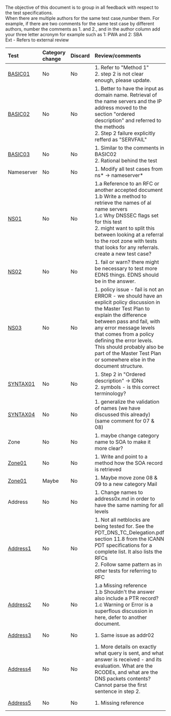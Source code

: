 The objective of this document is to group in all feedback with respect to
the test specifications.<br/>
When there are multiple authors for the same test case,number them. For
example, if there are two comments for the same test case by different
authors, number the comments as 1. and 2., and in the author column add your
three letter acronym  for example such as 1: PWA and 2: SBA <br/>
Ext - Refers to external review <br/>

| Test   | Category change | Discard | Review/comments                    | Author |
|:-------|:---------|:--------|:------------------------------------------|:-------|
| [BASIC01](Basic-TP/basic01.md) |   No     |   No    | 1. Refer to "Method 1" <br/> 2. step 2 is not clear enough, please update. | 1. SBA <br/> 2. Ext |
| [BASIC02](Basic-TP/basic02.md) | No | No | 1. Better to have the input as domain name. Retrieval of the name servers and the IP address moved to the section "ordered description" and referred to the methods <br/> 2. Step 2 failure explicitly refferd as "SERVFAIL"  | 1. SBA <br/> 2. Ext | 
| [BASIC03](Basic-TP/basic03.md) | No | No | 1. Similar to the comments in BASIC02 <br/> 2. Rational behind the test  | 1. SBA <br/> 2. Ext |    
| Nameserver | No | No | 1. Modify all test cases from ns* -> nameserver*  | 1. SBA |
| [NS01](Nameserver-TP/ns01.md) | No | No | 1.a Reference to an RFC or another accepted document <br/> 1.b Write a method to retrieve the names of al name servers <br/> 1.c Why DNSSEC flags set for this test <br/> 2.  might want to split this between looking at a referral to the root zone with tests that looks for any referrals. create a new test case? | 1. SBA <br/> 2. Ext |
| [NS02](Nameserver-TP/ns02.md) | No | No | 1. fail or warn? there might be necessary to test more EDNS things. EDNS should be in the answer. | 1. Ext |
| [NS03](Nameserver-TP/ns03.md) | No | No | 1.  policy issue - fail is not an ERROR - we should have an explicit policy discussion in the Master Test Plan to explain the difference between pass and fail, with any error message levels that comes from a policy defining the error levels. This should probably also be part of the Master Test Plan or somewhere else in the document structure. | 1. Ext |
| [SYNTAX01](Syntax-TP/syntax01.md) | No | No | 1. Step 2 in "Ordered description" -> IDNs <br/> 2. symbols - is this correct terminology? | 1. SBA <br/> 2. Ext |
| [SYNTAX04](Syntax-TP/syntax04.md) | No | No | 1. generalize the validation of names (we have discussed this already) (same comment for 07 & 08)| 1. Ext |
| Zone | No | No | 1. maybe change category name to SOA to make it more clear?| 1. Ext |
| [Zone01](Zone-TP/zone01.md) | No | No | 1. Write and point to a method how the SOA record is retrieved| 1. SBA |
| [Zone01](Zone-TP/zone08.md) | Maybe | No | 1. Maybe move zone 08 & 09 to a new category Mail| 1. SBA |
| Address | No | No | 1. Change names to address0x.md in order to have the same naming for all levels| 1. PWA |
| [Address1](Address-TP/addr01.md) | No | No | 1. Not all netblocks are being tested for. See the PDT_DNS_TC_Delegation.pdf section 11.8 from the ICANN PDT specifications for a complete list. It also lists the RFCs <br/> 2. Follow same pattern as in other tests for referring to RFC | 1. PWA <br/> 2. SBA |
| [Address2](Address-TP/addr02.md) | No | No | 1.a Missing reference <br/> 1.b Shouldn't the answer also include a PTR record? <br/> 1.c Warning or Error is a superflous discussion in here, defer to another document. | 1. PWA |
| [Address3](Address-TP/addr03.md) | No | No | 1. Same issue as addr02 | 1. PWA |
| [Address4](Address-TP/addr04.md) | No | No | 1. More details on exactly what query is sent, and what answer is received - and its evaluation. What are the RCODEs, and what are the DNS packets contents? Cannot parse the first sentence in step 2. | 1. PWA |
| [Address5](Address-TP/addr05.md) | No | No | 1. Missing reference | 1. PWA |



